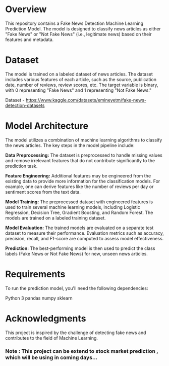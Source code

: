 # Overview

This repository contains a Fake News Detection Machine Learning Prediction Model. The model is designed to classify news articles 
as either "Fake News" or "Not Fake News" (i.e., legitimate news) based on their features and metadata.

# Dataset

The model is trained on a labeled dataset of news articles. The dataset includes various features of each article, such as the 
source, publication date, number of reviews, review scores, etc. The target variable is binary, 
with 0 representing "Fake News" and 1 representing "Not Fake News."

Dataset - https://www.kaggle.com/datasets/emineyetm/fake-news-detection-datasets

# Model Architecture

The model utilizes a combination of machine learning algorithms to classify the news articles. The key steps in the model pipeline 
include:

**Data Preprocessing:** The dataset is preprocessed to handle missing values and remove irrelevant features that do not contribute 
significantly to the prediction task.

**Feature Engineering:** Additional features may be engineered from the existing data to provide more information for the classification 
models. For example, one can derive features like the number of reviews per day or sentiment scores from the text data.

**Model Training:** The preprocessed dataset with engineered features is used to train several machine learning models, including 
Logistic Regression, Decision Tree, Gradient Boosting, and Random Forest. The models are trained on a labeled training dataset.

**Model Evaluation:** The trained models are evaluated on a separate test dataset to measure their performance. Evaluation metrics such 
as accuracy, precision, recall, and F1-score are computed to assess model effectiveness.

**Prediction:** The best-performing model is then used to predict the class labels (Fake News or Not Fake News) for new, unseen news articles.

# Requirements

To run the prediction model, you'll need the following dependencies:

Python 3
pandas
numpy
sklearn

# Acknowledgments

This project is inspired by the challenge of detecting fake news and contributes to the field of Machine Learning.



### Note : This project can be extend to stock market prediction , which will be using in coming days...
